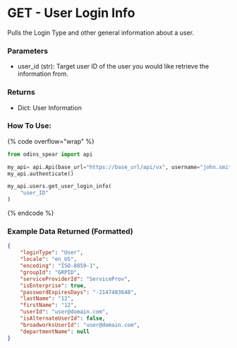 # GET - User Login Info

Pulls the Login Type and other general information about a user.

### Parameters&#x20;

* user\_id (str): Target user ID of the user you would like retrieve the information from.

### Returns

* Dict: User Information

### How To Use:

{% code overflow="wrap" %}
```python
from odins_spear import api

my_api= api.Api(base_url="https://base_url/api/vx", username="john.smith", password="ODIN_INSTANCE_1")
my_api.authenticate()

my_api.users.get_user_login_info(
    "user_ID"
)
```
{% endcode %}

### Example Data Returned (Formatted)

```json
{
    "loginType": "User",
    "locale": "en_US",
    "encoding": "ISO-8859-1",
    "groupId": "GRPID",
    "serviceProviderId": "ServiceProv",
    "isEnterprise": true,
    "passwordExpiresDays": "-2147483648",
    "lastName": "12",
    "firstName": "12",
    "userId": "user@domain.com",
    "isAlternateUserId": false,
    "broadworksUserId": "user@domain.com",
    "departmentName": null
}
```